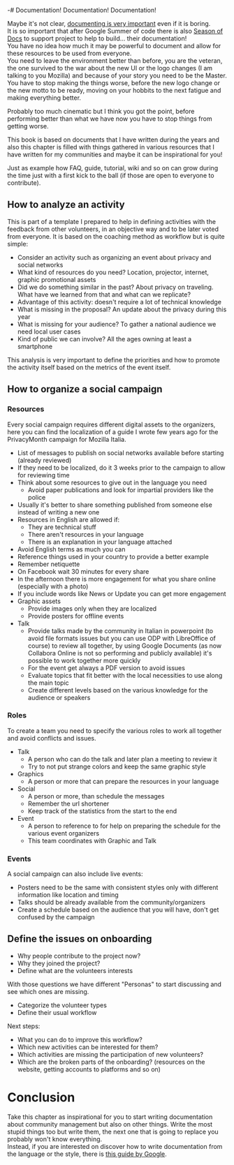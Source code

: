 -# Documentation! Documentation! Documentation!

Maybe it's not clear, [documenting is very important](https://www.mcls.io/blog/encouraging-a-culture-of-written-communication) even if it is boring.  
It is so important that after Google Summer of code there is also [Season of Docs](https://developers.google.com/season-of-docs) to support project to help to build... their documentation!  
You have no idea how much it may be powerful to document and allow for these resources to be used from everyone.  
You need to leave the environment better than before, you are the veteran, the one survived to the war about the new UI or the logo changes (I am talking to you Mozilla) and because of your story you need to be the Master.  
You have to stop making the things worse, before the new logo change or the new motto to be ready, moving on your hobbits to the next fatigue and making everything better.

Probably too much cinematic but I think you got the point, before performing better than what we have now you have to stop things from getting worse.  

This book is based on documents that I have written during the years and also this chapter is filled with things gathered in various resources that I have written for my communities and maybe it can be inspirational for you!

Just as example how FAQ, guide, tutorial, wiki and so on can grow during the time just with a first kick to the ball (if those are open to everyone to contribute).

## How to analyze an activity

This is part of a template I prepared to help in defining activities with the feedback from other volunteers, in an objective way and to be later voted from everyone. It is based on the coaching method as workflow but is quite simple:

* Consider an activity such as organizing an event about privacy and social networks
* What kind of resources do you need? Location, projector, internet, graphic promotional assets
* Did we do something similar in the past? About privacy on traveling. What have we learned from that and what can we replicate?
* Advantage of this activity: doesn't require a lot of technical knowledge
* What is missing in the proposal? An update about the privacy during this year
* What is missing for your audience? To gather a national audience we need local user cases
* Kind of public we can involve? All the ages owning at least a smartphone

This analysis is very important to define the priorities and how to promote the activity itself based on the metrics of the event itself.

## How to organize a social campaign

### Resources

Every social campaign requires different digital assets to the organizers, here you can find the localization of a guide I wrote few years ago for the PrivacyMonth campaign for Mozilla Italia.

* List of messages to publish on social networks available before starting (already reviewed)
* If they need to be localized, do it 3 weeks prior to the campaign to allow for reviewing time
* Think about some resources to give out in the language you need
   * Avoid paper publications and look for impartial providers like the police
* Usually it's better to share something published from someone else instead of writing a new one
* Resources in English are allowed if:
   * They are technical stuff
   * There aren't resources in your language   
   * There is an explanation in your language attached
* Avoid English terms as much you can 
* Reference things used in your country to provide a better example
* Remember netiquette
* On Facebook wait 30 minutes for every share
* In the afternoon there is more engagement for what you share online (especially with a photo)
* If you include words like News or Update you can get more engagement
* Graphic assets
   * Provide images only when they are localized
   * Provide posters for offline events
* Talk
   * Provide talks made by the community in Italian in powerpoint (to avoid file formats issues but you can use ODP with LibreOffice of course) to review all together, by using Google Documents (as now Collabora Online is not so performing and publicly available) it's possible to work together more quickly
   * For the event get always a PDF version to avoid issues
   * Evaluate topics that fit better with the local necessities to use along the main topic
   * Create different levels based on the various knowledge for the audience or speakers

### Roles

To create a team you need to specify the various roles to work all together and avoid conflicts and issues.

* Talk
   * A person who can do the talk and later plan a meeting to review it
   * Try to not put strange colors and keep the same graphic style
* Graphics
   * A person or more that can prepare the resources in your language
* Social
   * A person or more, than schedule the messages
   * Remember the url shortener 
   * Keep track of the statistics from the start to the end
* Event
   * A person to reference to for help on preparing the schedule for the various event organizers
   * This team coordinates with Graphic and Talk  

### Events

A social campaign can also include live events:

* Posters need to be the same with consistent styles only with different information like location and timing
* Talks should be already available from the community/organizers
* Create a schedule based on the audience that you will have, don't get confused by the campaign

## Define the issues on onboarding 

* Why people contribute to the project now?
* Why they joined the project?
* Define what are the volunteers interests

With those questions we have different "Personas" to start discussing and see which ones are missing.

* Categorize the volunteer types
* Define their usual workflow

Next steps:

* What you can do to improve this workflow?
* Which new activities can be interested for them?
* Which activities are missing the participation of new volunteers?
* Which are the broken parts of the onboarding? (resources on the website, getting accounts to platforms and so on)

# Conclusion

Take this chapter as inspirational for you to start writing documentation about community management but also on other things. Write the most stupid things too but write them, the next one that is going to replace you probably won't know everything.  
Instead, if you are interested on discover how to write documentation from the language or the style, there is [this guide by Google](https://developers.google.com/style).
